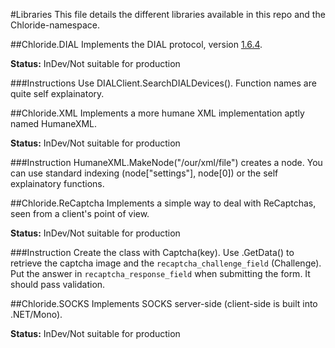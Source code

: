 #Libraries
This file details the different libraries available in this repo and the Chloride-namespace.

##Chloride.DIAL
Implements the DIAL protocol, version [1.6.4](http://www.dial-multiscreen.org/dial-protocol-specification/DIAL-2ndScreenProtocol-1.6.4.pdf?attredirects=0&d=1).

**Status:** InDev/Not suitable for production

###Instructions
Use DIALClient.SearchDIALDevices(). Function names are quite self explainatory.

##Chloride.XML
Implements a more humane XML implementation aptly named HumaneXML.

**Status:** InDev/Not suitable for production

###Instruction
HumaneXML.MakeNode("/our/xml/file") creates a node. You can use standard indexing (node["settings"], node[0])
or the self explainatory functions.

##Chloride.ReCaptcha
Implements a simple way to deal with ReCaptchas, seen from a client's point of view.

**Status:** InDev/Not suitable for production

###Instruction
Create the class with Captcha(key). Use .GetData() to retrieve the captcha image and the `recaptcha_challenge_field` (Challenge).
Put the answer in `recaptcha_response_field` when submitting the form. It should pass validation.

##Chloride.SOCKS
Implements SOCKS server-side (client-side is built into .NET/Mono).

**Status:** InDev/Not suitable for production